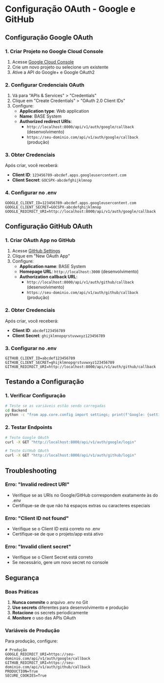 # Configuração OAuth - Google e GitHub

## Configuração Google OAuth

### 1. Criar Projeto no Google Cloud Console

1. Acesse [Google Cloud Console](https://console.cloud.google.com/)
2. Crie um novo projeto ou selecione um existente
3. Ative a API do Google+ e Google OAuth2

### 2. Configurar Credenciais OAuth

1. Vá para "APIs & Services" > "Credentials"
2. Clique em "Create Credentials" > "OAuth 2.0 Client IDs"
3. Configure:
   - **Application type**: Web application
   - **Name**: BASE System
   - **Authorized redirect URIs**:
     - `http://localhost:8000/api/v1/auth/google/callback` (desenvolvimento)
     - `https://seu-dominio.com/api/v1/auth/google/callback` (produção)

### 3. Obter Credenciais

Após criar, você receberá:
- **Client ID**: `123456789-abcdef.apps.googleusercontent.com`
- **Client Secret**: `GOCSPX-abcdefghijklmnop`

### 4. Configurar no .env

```env
GOOGLE_CLIENT_ID=123456789-abcdef.apps.googleusercontent.com
GOOGLE_CLIENT_SECRET=GOCSPX-abcdefghijklmnop
GOOGLE_REDIRECT_URI=http://localhost:8000/api/v1/auth/google/callback
```

## Configuração GitHub OAuth

### 1. Criar OAuth App no GitHub

1. Acesse [GitHub Settings](https://github.com/settings/developers)
2. Clique em "New OAuth App"
3. Configure:
   - **Application name**: BASE System
   - **Homepage URL**: `http://localhost:3000` (desenvolvimento)
   - **Authorization callback URL**:
     - `http://localhost:8000/api/v1/auth/github/callback` (desenvolvimento)
     - `https://seu-dominio.com/api/v1/auth/github/callback` (produção)

### 2. Obter Credenciais

Após criar, você receberá:
- **Client ID**: `abcdef123456789`
- **Client Secret**: `ghijklmnopqrstuvwxyz123456789`

### 3. Configurar no .env

```env
GITHUB_CLIENT_ID=abcdef123456789
GITHUB_CLIENT_SECRET=ghijklmnopqrstuvwxyz123456789
GITHUB_REDIRECT_URI=http://localhost:8000/api/v1/auth/github/callback
```

## Testando a Configuração

### 1. Verificar Configuração

```bash
# Teste se as variáveis estão sendo carregadas
cd Backend
python -c "from app.core.config import settings; print(f'Google: {settings.GOOGLE_CLIENT_ID[:10]}...'); print(f'GitHub: {settings.GITHUB_CLIENT_ID[:10]}...')"
```

### 2. Testar Endpoints

```bash
# Teste Google OAuth
curl -X GET "http://localhost:8000/api/v1/auth/google/login"

# Teste GitHub OAuth
curl -X GET "http://localhost:8000/api/v1/auth/github/login"
```

## Troubleshooting

### Erro: "Invalid redirect URI"

- Verifique se as URIs no Google/GitHub correspondem exatamente às do .env
- Certifique-se de que não há espaços extras ou caracteres especiais

### Erro: "Client ID not found"

- Verifique se o Client ID está correto no .env
- Certifique-se de que o projeto/app está ativo

### Erro: "Invalid client secret"

- Verifique se o Client Secret está correto
- Se necessário, gere um novo secret no console

## Segurança

### Boas Práticas

1. **Nunca commite** o arquivo .env no Git
2. **Use secrets** diferentes para desenvolvimento e produção
3. **Rotacione** os secrets periodicamente
4. **Monitore** o uso das APIs OAuth

### Variáveis de Produção

Para produção, configure:

```env
# Produção
GOOGLE_REDIRECT_URI=https://seu-dominio.com/api/v1/auth/google/callback
GITHUB_REDIRECT_URI=https://seu-dominio.com/api/v1/auth/github/callback
PRODUCTION=True
SECURE_COOKIES=True
``` 